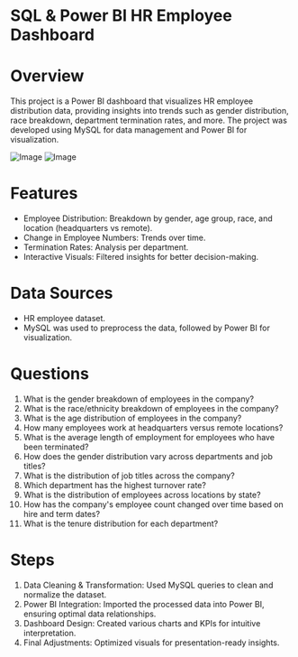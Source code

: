 # SQL & Power BI HR Employee Dashboard

# Overview
This project is a Power BI dashboard that visualizes HR employee distribution data, providing insights into trends such as gender distribution, race breakdown, department termination rates, and more. 
The project was developed using MySQL for data management and Power BI for visualization.

![Image](https://github.com/user-attachments/assets/7e3a857e-ab7b-4a13-a81a-b22b227e3b0b)
![Image](https://github.com/user-attachments/assets/c34069c5-6488-41d0-8e4a-b65b1704aa67)

# Features
  - Employee Distribution: Breakdown by gender, age group, race, and location (headquarters vs remote).
  - Change in Employee Numbers: Trends over time.
  - Termination Rates: Analysis per department.
  - Interactive Visuals: Filtered insights for better decision-making.

# Data Sources
  - HR employee dataset.
  - MySQL was used to preprocess the data, followed by Power BI for visualization.

# Questions

  1. What is the gender breakdown of employees in the company?
  2. What is the race/ethnicity breakdown of employees in the company?
  3. What is the age distribution of employees in the company?
  4. How many employees work at headquarters versus remote locations?
  5. What is the average length of employment for employees who have been terminated?
  6. How does the gender distribution vary across departments and job titles?
  7. What is the distribution of job titles across the company?
  8. Which department has the highest turnover rate?
  9. What is the distribution of employees across locations by state?
  10. How has the company's employee count changed over time based on hire and term dates?
  11. What is the tenure distribution for each department?

# Steps

  1.  Data Cleaning & Transformation: Used MySQL queries to clean and normalize the dataset.
  2. Power BI Integration: Imported the processed data into Power BI, ensuring optimal data relationships.
  3. Dashboard Design: Created various charts and KPIs for intuitive interpretation.
  4. Final Adjustments: Optimized visuals for presentation-ready insights.
